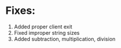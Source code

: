 # Fixes:

1. Added proper client exit
2. Fixed improper string sizes
3. Added subtraction, multiplication, division